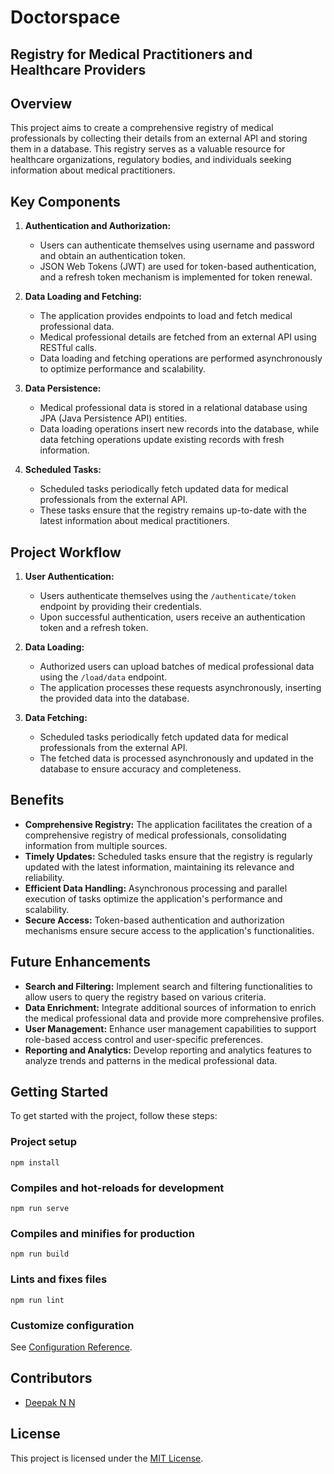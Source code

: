 # Doctorspace
## Registry for Medical Practitioners and Healthcare Providers 

## Overview
This project aims to create a comprehensive registry of medical professionals by collecting their details from an external API and storing them in a database. This registry serves as a valuable resource for healthcare organizations, regulatory bodies, and individuals seeking information about medical practitioners.

## Key Components

1. **Authentication and Authorization:**  
   - Users can authenticate themselves using username and password and obtain an authentication token.
   - JSON Web Tokens (JWT) are used for token-based authentication, and a refresh token mechanism is implemented for token renewal.

2. **Data Loading and Fetching:**  
   - The application provides endpoints to load and fetch medical professional data.
   - Medical professional details are fetched from an external API using RESTful calls.
   - Data loading and fetching operations are performed asynchronously to optimize performance and scalability.

3. **Data Persistence:**  
   - Medical professional data is stored in a relational database using JPA (Java Persistence API) entities.
   - Data loading operations insert new records into the database, while data fetching operations update existing records with fresh information.

4. **Scheduled Tasks:**  
   - Scheduled tasks periodically fetch updated data for medical professionals from the external API.
   - These tasks ensure that the registry remains up-to-date with the latest information about medical practitioners.

## Project Workflow

1. **User Authentication:**  
   - Users authenticate themselves using the `/authenticate/token` endpoint by providing their credentials.
   - Upon successful authentication, users receive an authentication token and a refresh token.

2. **Data Loading:**  
   - Authorized users can upload batches of medical professional data using the `/load/data` endpoint.
   - The application processes these requests asynchronously, inserting the provided data into the database.

3. **Data Fetching:**  
   - Scheduled tasks periodically fetch updated data for medical professionals from the external API.
   - The fetched data is processed asynchronously and updated in the database to ensure accuracy and completeness.

## Benefits

- **Comprehensive Registry:** The application facilitates the creation of a comprehensive registry of medical professionals, consolidating information from multiple sources.
- **Timely Updates:** Scheduled tasks ensure that the registry is regularly updated with the latest information, maintaining its relevance and reliability.
- **Efficient Data Handling:** Asynchronous processing and parallel execution of tasks optimize the application's performance and scalability.
- **Secure Access:** Token-based authentication and authorization mechanisms ensure secure access to the application's functionalities.

## Future Enhancements

- **Search and Filtering:** Implement search and filtering functionalities to allow users to query the registry based on various criteria.
- **Data Enrichment:** Integrate additional sources of information to enrich the medical professional data and provide more comprehensive profiles.
- **User Management:** Enhance user management capabilities to support role-based access control and user-specific preferences.
- **Reporting and Analytics:** Develop reporting and analytics features to analyze trends and patterns in the medical professional data.

## Getting Started

To get started with the project, follow these steps:

### Project setup
```
npm install
```

### Compiles and hot-reloads for development
```
npm run serve
```

### Compiles and minifies for production
```
npm run build
```

### Lints and fixes files
```
npm run lint
```

### Customize configuration
See [Configuration Reference](https://cli.vuejs.org/config/).


## Contributors

- [Deepak N N](https://github.com/deepaknn)

## License

This project is licensed under the [MIT License](LICENSE).
